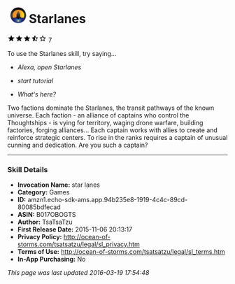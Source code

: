 # &nbsp;<img src="app_icon" alt="Starlanes icon" width="36"> Starlanes
![3.6 stars](../../../images/ic_star_black_18dp_1x.png)![3.6 stars](../../../images/ic_star_black_18dp_1x.png)![3.6 stars](../../../images/ic_star_black_18dp_1x.png)![3.6 stars](../../../images/ic_star_half_black_18dp_1x.png)![3.6 stars](../../../images/ic_star_border_black_18dp_1x.png) 7

To use the Starlanes skill, try saying...

* *Alexa, open Starlanes*

* *start tutorial*

* *What's here?*

Two factions dominate the Starlanes, the transit pathways of the known universe. Each faction - an alliance of captains who control the Thoughtships - is vying for territory, waging drone warfare, building factories, forging alliances... Each captain works with allies to create and reinforce strategic centers. To rise in the ranks requires a captain of unusual cunning and dedication. Are you such a captain?

***

### Skill Details

* **Invocation Name:** star lanes
* **Category:** Games
* **ID:** amzn1.echo-sdk-ams.app.94b235e8-1919-4c4c-89cd-80085bdfecad
* **ASIN:** B017OBOGTS
* **Author:** TsaTsaTzu
* **First Release Date:** 2015-11-06 20:13:17
* **Privacy Policy:** http://ocean-of-storms.com/tsatsatzu/legal/sl_privacy.htm
* **Terms of Use:** http://ocean-of-storms.com/tsatsatzu/legal/sl_terms.htm
* **In-App Purchasing:** No

*This page was last updated 2016-03-19 17:54:48*
